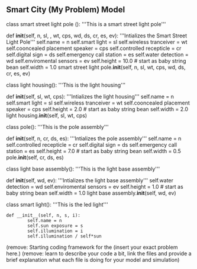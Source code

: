 ## Smart City (My Problem) Model

class smart street light pole ():
    '''This is a smart street light pole'''

def __init__(self, n, sl, , wt, cps, wd, ds, cr, es, ev):
        '''Intializes the Smart Street Light Pole'''
            self.name = n
            self.smart light = sl
            self.wireless tranceiver = wt
            self.cooncealed placement speaker = cps
            self.controlled recepticle = cr
            self.digital sign = ds
            self.emergency call station = es
            self.water detection = wd
            self.enviromental sensors = ev
            self.height = 10.0  # start as baby string bean
            self.width = 1.0
            smart street light pole.__init__(self, n, sl, wt, cps, wd, ds, cr, es, ev)

class light housing():
    '''This is the light housing'''

def __init__(self, sl, wt, cps):
        '''Intializes the light housing'''
            self.name = n
            self.smart light = sl
            self.wireless tranceiver = wt
            self.cooncealed placement speaker = cps
            self.height = 2.0  # start as baby string bean
            self.width = 2.0
            light housing.__init__(self, sl, wt, cps)

class pole():
    '''This is the pole assembly'''

def __init__(self, n, cr, ds, es):
        '''Intializes the pole assembly'''
            self.name = n
            self.controlled recepticle = cr
            self.digital sign = ds
            self.emergency call station = es
            self.height = 7.0  # start as baby string bean
            self.width = 0.5
            pole.__init__(self, cr, ds, es)

class light base assembly():
    '''This is the light base assembly'''

def __init__(self, wd, ev):
        '''Intializes the light base assembly'''
            self.water detection = wd
            self.enviromental sensors = ev
            self.height = 1.0  # start as baby string bean
            self.width = 1.0
            light base assembly.__init__(self, wd, ev)

class smart light():
    '''This is the led light'''

    def __init__(self, n, s, i):
            self.name = n
            self.sun exposure = s
            self.illumination = i
            self.illumination / self*sun


(remove:  Starting coding framework for the (insert your exact problem here.)
(remove: learn to describe your code a bit, link the files and provide a brief explanation what each file is doing for your model and simulation)